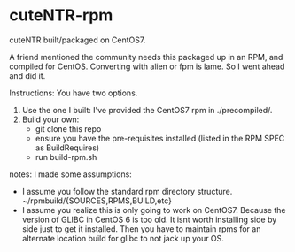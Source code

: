 # cuteNTR-rpm
cuteNTR built/packaged on CentOS7.  
  
A friend mentioned the community needs this packaged up in an RPM, and compiled for CentOS. Converting with alien or fpm is lame. So I went ahead and did it. 

Instructions:
You have two options. 

1. Use the one I built: I've provided the CentOS7 rpm in ./precompiled/.    
2. Build your own:
   * git clone this repo  
   * ensure you have the pre-requisites installed (listed in the RPM SPEC as BuildRequires)
   * run build-rpm.sh

notes: I made some assumptions:  
* I assume you follow the standard rpm directory structure. ~/rpmbuild/{SOURCES,RPMS,BUILD,etc}
* I assume you realize this is only going to work on CentOS7. Because the version of GLIBC in CentOS 6 is too old. It isnt worth installing side by side just to get it installed. Then you have to maintain rpms for an alternate location build for glibc to not jack up your OS.    
   
